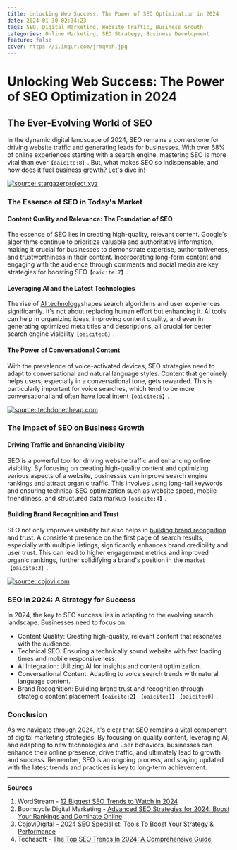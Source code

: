 ```yaml
---
title: Unlocking Web Success: The Power of SEO Optimization in 2024  
date: 2024-01-30 02:34:23  
tags: SEO, Digital Marketing, Website Traffic, Business Growth  
categories: Online Marketing, SEO Strategy, Business Development  
feature: false 
cover: https://i.imgur.com/jrmqVah.jpg 
---
```


# Unlocking Web Success: The Power of SEO Optimization in 2024

## The Ever-Evolving World of SEO

In the dynamic digital landscape of 2024, SEO remains a cornerstone for driving website traffic and generating leads for businesses. With over 68% of online experiences starting with a search engine, mastering SEO is more vital than ever&#8203;``【oaicite:8】``&#8203;. But, what makes SEO so indispensable, and how does it fuel business growth? Let's dive in!

<a href="https://stargazerproject.xyz/RI9ju41"><img src="https://i.imgur.com/RI9ju41.png" title="source: stargazerproject.xyz" /></a>

### The Essence of SEO in Today's Market

#### Content Quality and Relevance: The Foundation of SEO

The essence of SEO lies in creating high-quality, relevant content. Google's algorithms continue to prioritize valuable and authoritative information, making it crucial for businesses to demonstrate expertise, authoritativeness, and trustworthiness in their content. Incorporating long-form content and engaging with the audience through comments and social media are key strategies for boosting SEO&#8203;``【oaicite:7】``&#8203;.

#### Leveraging AI and the Latest Technologies

The rise of [AI technology](https://www.techdonecheap.com/)shapes search algorithms and user experiences significantly. It's not about replacing human effort but enhancing it. AI tools can help in organizing ideas, improving content quality, and even in generating optimized meta titles and descriptions, all crucial for better search engine visibility&#8203;``【oaicite:6】``&#8203;.

#### The Power of Conversational Content

With the prevalence of voice-activated devices, SEO strategies need to adapt to conversational and natural language styles. Content that genuinely helps users, especially in a conversational tone, gets rewarded. This is particularly important for voice searches, which tend to be more conversational and often have local intent&#8203;``【oaicite:5】``&#8203;.

<a href="https://techdonecheap.com/48bN1xQ"><img src="https://i.imgur.com/48bN1xQ.jpg" title="source: techdonecheap.com" /></a>

### The Impact of SEO on Business Growth

#### Driving Traffic and Enhancing Visibility

SEO is a powerful tool for driving website traffic and enhancing online visibility. By focusing on creating high-quality content and optimizing various aspects of a website, businesses can improve search engine rankings and attract organic traffic. This involves using long-tail keywords and ensuring technical SEO optimization such as website speed, mobile-friendliness, and structured data markup&#8203;``【oaicite:4】``&#8203;.

#### Building Brand Recognition and Trust

SEO not only improves visibility but also helps in [building brand recognition](https://www.cojovi.com/) and trust. A consistent presence on the first page of search results, especially with multiple listings, significantly enhances brand credibility and user trust. This can lead to higher engagement metrics and improved organic rankings, further solidifying a brand's position in the market&#8203;``【oaicite:3】``&#8203;.

<a href="https://cojovi.com"><img src="https://i.imgur.com/OgeCANG.jpg" title="source: cojovi.com" /></a>

### SEO in 2024: A Strategy for Success

In 2024, the key to SEO success lies in adapting to the evolving search landscape. Businesses need to focus on:

- Content Quality: Creating high-quality, relevant content that resonates with the audience.
- Technical SEO: Ensuring a technically sound website with fast loading times and mobile responsiveness.
- AI Integration: Utilizing AI for insights and content optimization.
- Conversational Content: Adapting to voice search trends with natural language content.
- Brand Recognition: Building brand trust and recognition through strategic content placement&#8203;``【oaicite:2】``&#8203;&#8203;``【oaicite:1】``&#8203;&#8203;``【oaicite:0】``&#8203;.

### Conclusion

As we navigate through 2024, it's clear that SEO remains a vital component of digital marketing strategies. By focusing on quality content, leveraging AI, and adapting to new technologies and user behaviors, businesses can enhance their online presence, drive traffic, and ultimately lead to growth and success. Remember, SEO is an ongoing process, and staying updated with the latest trends and practices is key to long-term achievement.

---

**Sources**

1. WordStream - [12 Biggest SEO Trends to Watch in 2024](https://www.wordstream.com/blog/ws/2024/01/12/seo-trends)
2. Boomcycle Digital Marketing - [Advanced SEO Strategies for 2024: Boost Your Rankings and Dominate Online](https://www.boomcycle.com/seo-strategies-2024/)
3. CojoviDigital - [2024 SEO Specialist: Tools To Boost Your Strategy & Performance](https://www.cojovi.com/)
4. Techasoft - [The Top SEO Trends In 2024: A Comprehensive Guide](https://www.techasoft.com/blog/the-top-seo-trends-in-2024-a-comprehensive-guide)

